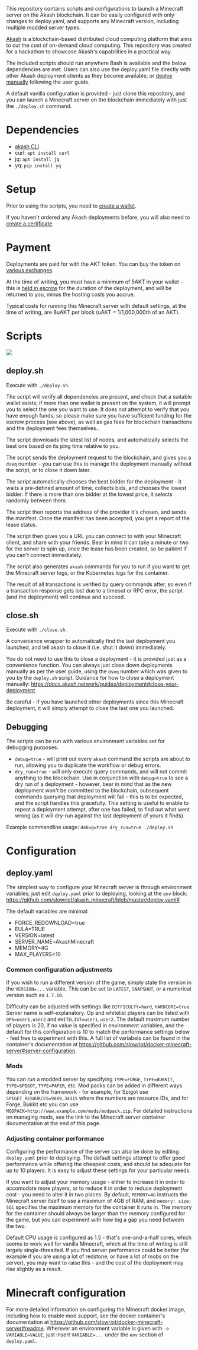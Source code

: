 This repository contains scripts and configurations to launch a Minecraft server on the Akash blockchain.  It can be easily configured with only changes to deploy.yaml, and supports any Minecraft version, including multiple modded server types.

[Akash](https://akash.network/) is a blockchain-based distributed cloud computing platform that aims to cut the cost of on-demand cloud computing.  This repository was created for a hackathon to showcase Akash's capabilities in a practical way.

The included scripts should run anywhere Bash is available and the below dependencies are met.  Users can also use the deploy.yaml file directly with other Akash deployment clients as they become available, or [deploy manually](https://docs.akash.network/guides/deployment) following the user guide.

A default vanilla configuration is provided - just clone this repository, and you can launch a Minecraft server on the blockchain immediately with just the `./deploy.sh` command.

# Dependencies
- [akash CLI](https://docs.akash.network/guides/deploy#part-1-install-akash)
- curl: `apt install curl`
- jq: `apt install jq`
- yq: `pip install yq`

# Setup
Prior to using the scripts, you need to [create a wallet](https://docs.akash.network/guides/wallet).

If you haven't ordered any Akash deployments before, you will also need to [create a certificate](https://docs.akash.network/guides/deployment#create-a-certificate).

# Payment
Deployments are paid for with the AKT token.  You can buy the token on [various exchanges](https://akash.network/token).

At the time of writing, you must have a minimum of 5AKT in your wallet - this is [held in escrow](https://docs.akash.network/glossary/escrow) for the duration of the deployment, and will be returned to you, minus the hosting costs you accrue.

Typical costs for running this Minecraft server with default settings, at the time of writing, are 8uAKT per block (uAKT = 1/1,000,000th of an AKT).

# Scripts
![](https://raw.githubusercontent.com/slowriot/akash_minecraft/master/docs/deploy_anim.gif)

## deploy.sh
Execute with `./deploy.sh`.

The script will verify all dependencies are present, and check that a suitable wallet exists; if more than one wallet is present on the system, it will prompt you to select the one you want to use.  It does not attempt to verify that you have enough funds, so please make sure you have sufficient funding for the escrow process (see above), as well as gas fees for blockchain transactions and the deployment fees themselves..

The script downloads the latest list of nodes, and automatically selects the best one based on its ping time relative to you.

The script sends the deployment request to the blockchain, and gives you a `dseq` number - you can use this to manage the deployment manually without the script, or to close it down later.

The script automatically chooses the best bidder for the deployment - it waits a pre-defined amount of time, collects bids, and chooses the lowest bidder.  If there is more than one bidder at the lowest price, it selects randomly between them.

The script then reports the address of the provider it's chosen, and sends the manifest.  Once the manifest has been accepted, you get a report of the lease status.

The script then gives you a URL you can connect to with your Minecraft client, and share with your friends.  Bear in mind it can take a minute or two for the server to spin up, once the lease has been created, so be patient if you can't connect immediately.

The script also generates `akash` commands for you to run if you want to get the Minecraft server logs, or the Kubernetes logs for the container.

The result of all transactions is verified by query commands after, so even if a transaction response gets lost due to a timeout or RPC error, the script (and the deployment) will continue and succeed.

## close.sh
Execute with `./close.sh`.

A convenience wrapper to automatically find the last deployment you launched, and tell akash to close it (i.e. shut it down) immediately.

You do not need to use this to close a deployment - it is provided just as a convenience function.  You can always just close down deployments manually as per the user guide, using the `dseq` number which was given to you by the `deploy.sh` script.  Guidance for how to close a deployment manually: https://docs.akash.network/guides/deployment#close-your-deployment

Be careful - if you have launched other deployments since this Minecraft deployment, it will simply attempt to close the last one you launched.

## Debugging
The scripts can be run with various environment variables set for debugging purposes:
- `debug=true` - will print out every `akash` command the scripts are about to run, allowing you to duplicate the workflow or debug errors.
- `dry_run=true` - will only execute query commands, and will not commit anything to the blockchain.  Use in conjunction with `debug=true` to see a dry run of a deployment - however, bear in mind that as the new deployment won't be committed to the blockchain, subsequent commands querying that deployment will fail - this is to be expected, and the script handles this gracefully.  This setting is useful to enable to repeat a deployment attempt, after one has failed, to find out what went wrong (as it will dry-run against the last deployment of yours it finds).

Example commandline usage: `debug=true dry_run=true ./deploy.sh`

# Configuration
## deploy.yaml
The simplest way to configure your Minecraft server is through environment variables; just edit `deploy.yaml` prior to deploying, looking at the `env` block: https://github.com/slowriot/akash_minecraft/blob/master/deploy.yaml#

The default variables are minimal:
- FORCE_REDOWNLOAD=true
- EULA=TRUE
- VERSION=latest
- SERVER_NAME=AkashMinecraft
- MEMORY=4G
- MAX_PLAYERS=10

### Common configuration adjustments
If you wish to run a different version of the game, simply state the version in the `VERSION=...` variable.  This can be set to `LATEST`, `SNAPSHOT`, or a numerical version such as `1.7.10`.

Difficulty can be adjusted with settings like `DIFFICULTY=hard`, `HARDCORE=true`.  Server name is self-explanatory.  Op and whitelist players can be listed with `OPS=user1,user2` and `WHITELIST=user1,user2`.  The default maximum number of players is 20, if no value is specified in environment variables, and the default for this configuration is 10 to match the performance settings below - feel free to experiment with this.  A full list of variabels can be found in the container's documentation at https://github.com/slowriot/docker-minecraft-server#server-configuration.

### Mods
You can run a modded server by specifying `TYPE=FORGE`, `TYPE=BUKKIT`, `TYPE=SPIGOT`, `TYPE=PAPER`, etc.  Mod packs can be added in different ways depending on the framework - for example, for Spigot use `SPIGET_RESOURCES=9089,34315` where the numbers are resource IDs, and for Forge, Bukkit etc you can use `MODPACK=http://www.example.com/mods/modpack.zip`.  For detailed instructions on managing mods, see the link to the Minecraft server container documentation at the end of this page.

### Adjusting container performance
Configuring the performance of the server can also be done by editing `deploy.yaml` prior to deploying.  The default settings attempt to offer good performance while offering the cheapest costs, and should be adequate for up to 10 players.  It is easy to adjust these settings for your particular needs.

If you want to adjust your memory usage - either to increase it in order to accomodate more players, or to reduce it in order to reduce deployment cost - you need to alter it in two places.  By default, `MEMORY=4G` instructs the Minecraft server itself to use a maximum of 4GB of RAM, and `memory: size: 5Gi` specifies the maximum memory for the container it runs in.  The memory for the container should always be larger than the memory configured for the game, but you can experiment with how big a gap you need between the two.

Default CPU usage is configured as 1.5 - that's one-and-a-half cores, which seems to work well for vanilla Minecraft, which at the time of writing is still largely single-threaded.  If you find server performance could be better (for example if you are using a lot of redstone, or have a lot of mobs on the server), you may want to raise this - and the cost of the deployment may rise slightly as a result.

# Minecraft configuration
For more detailed information on configuring the Minecraft docker image, including how to enable mod support, see the docker container's documentation at https://github.com/slowriot/docker-minecraft-server#readme.  Wherever an environment variable is given with `-e VARIABLE=VALUE`, just insert `VARIABLE=...` under the `env` section of `deploy.yaml`.
